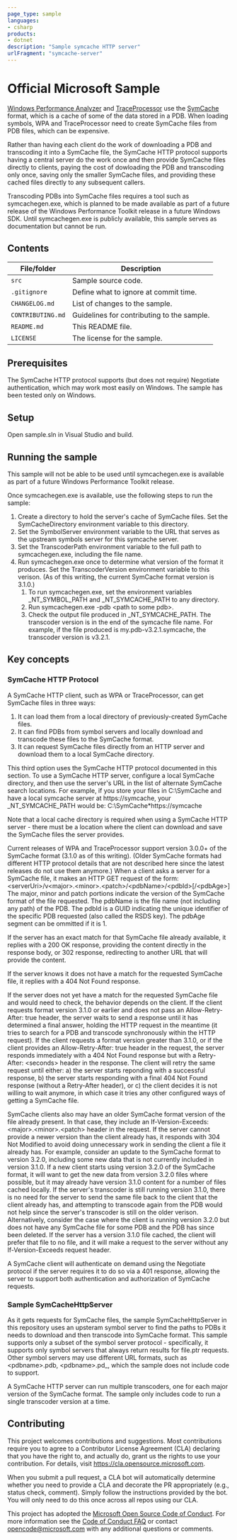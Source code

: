 ```yaml
---
page_type: sample
languages:
- csharp
products:
- dotnet
description: "Sample symcache HTTP server"
urlFragment: "symcache-server"
---
```


# Official Microsoft Sample

[Windows Performance Analyzer](https://docs.microsoft.com/en-us/windows-hardware/test/wpt/windows-performance-analyzer)
and [TraceProcessor](https://aka.ms/traceprocessing) use the
[SymCache](https://docs.microsoft.com/en-us/windows-hardware/test/wpt/loading-symbols#symcache-path) format, which is a
cache of some of the data stored in a PDB. When loading symbols, WPA and TraceProcessor need to create SymCache files
from PDB files, which can be expensive.

Rather than having each client do the work of downloading a PDB and transcoding it into a SymCache file, the SymCache
HTTP protocol supports having a central server do the work once and then provide SymCache files directly to clients,
paying the cost of dowloading the PDB and transcoding only once, saving only the smaller SymCache files, and providing
these cached files directly to any subsequent callers.

Transcoding PDBs into SymCache files requires a tool such as symcachegen.exe, which is planned to be made available as
part of a future release of the Windows Performance Toolkit release in a future Windows SDK. Until symcachegen.exe is
publicly available, this sample serves as documentation but cannot be run.

## Contents

| File/folder       | Description                                |
|-------------------|--------------------------------------------|
| `src`             | Sample source code.                        |
| `.gitignore`      | Define what to ignore at commit time.      |
| `CHANGELOG.md`    | List of changes to the sample.             |
| `CONTRIBUTING.md` | Guidelines for contributing to the sample. |
| `README.md`       | This README file.                          |
| `LICENSE`         | The license for the sample.                |

## Prerequisites

The SymCache HTTP protocol supports (but does not require) Negotiate authentication, which may work most easily on
Windows. The sample has been tested only on Windows.

## Setup

Open sample.sln in Visual Studio and build.

## Running the sample

This sample will not be able to be used until symcachegen.exe is available as part of a future Windows Performance
Toolkit release.

Once symcachegen.exe is available, use the following steps to run the sample:

1. Create a directory to hold the server's cache of SymCache files. Set the SymCacheDirectory environment variable to
   this directory.
2. Set the SymbolServer environment variable to the URL that serves as the upstream symbols server for this symcache
   server.
3. Set the TranscoderPath environment variable to the full path to symcachegen.exe, including the file name.
4. Run symcachegen.exe once to determine what version of the format it produces. Set the TranscoderVersion environment
   variable to this verison. (As of this writing, the current SymCache format version is 3.1.0.)
    1. To run symcachegen.exe, set the environment variables _NT_SYMBOL_PATH and _NT_SYMCACHE_PATH to any directory.
    2. Run symcachegen.exe -pdb \<path to some pdb\>.
    3. Check the output file produced in _NT_SYMCACHE_PATH. The transcoder version is in the end of the symcache file
       name. For example, if the file produced is my.pdb-v3.2.1.symcache, the transcoder version is v3.2.1.

## Key concepts

### SymCache HTTP Protocol

A SymCache HTTP client, such as WPA or TraceProcessor, can get SymCache files in three ways:
1. It can load them from a local directory of previously-created SymCache files.
2. It can find PDBs from symbol servers and locally download and transcode these files to the SymCache format.
3. It can request SymCache files directly from an HTTP server and download them to a local SymCache directory.

This third option uses the SymCache HTTP protocol documented in this section. To use a SymCache HTTP server, configure a
local SymCache directory, and then use the server's URL in the list of alternate SymCache search locations. For example,
if you store your files in C:\SymCache and have a local symcache server at https[]()://symcache, your _NT_SYMCACHE_PATH
would be:
C:\SymCache*https[]()://symcache

Note that a local cache directory is required when using a SymCache HTTP server - there must be a location where the
client can download and save the SymCache files the server provides.

Current releases of WPA and TraceProcessor support version 3.0.0+ of the SymCache format (3.1.0 as of this writing).
(Older SymCache formats had different HTTP protocol details that are not described here since the latest releases do not
use them anymore.) When a client asks a server for a SymCache file, it makes an HTTP GET request of the form:
\<serverUri\>/v\<major\>.\<minor\>.\<patch\>/\<pdbName\>/\<pdbId\>[/\<pdbAge\>]
The major, minor and patch portions indicate the version of the SymCache format of the file requested.
The pdbName is the file name (not including any path) of the PDB.
The pdbId is a GUID indicating the unique identifier of the specific PDB requested (also called the RSDS key).
The pdbAge segment can be ommitted if it is 1.

If the server has an exact match for that SymCache file already available, it replies with a 200 OK response, providing
the content directly in the response body, or 302 response, redirecting to another URL that will provide the content.

If the server knows it does not have a match for the requested SymCache file, it replies with a 404 Not Found response.

If the server does not yet have a match for the requested SymCache file and would need to check, the behavior depends on
the client. If the client requests format version 3.1.0 or earlier and does not pass an Allow-Retry-After: true header,
the server waits to send a response until it has determined a final answer, holding the HTTP request in the meantime (it
tries to search for a PDB and transcode synchronously within the HTTP request). If the client requests a format version
greater than 3.1.0, or if the client provides an Allow-Retry-After: true header in the request, the server responds
immediately with a 404 Not Found response but with a Retry-After: \<seconds\> header in the response. The client will
retry the same request until either: a) the server starts reponding with a successful response, b) the server starts
responding with a final 404 Not Found response (without a Retry-After header), or c) the client decides it is not
willing to wait anymore, in which case it tries any other configured ways of getting a SymCache file.

SymCache clients also may have an older SymCache format version of the file already present. In that case, they include
an If-Version-Exceeds: \<major\>.\<minor\>.\<patch\> header in the request. If the server cannot provide a newer version
than the client already has, it responds with 304 Not Modified to avoid doing unnecessary work in sending the client a
file it already has. For example, consider an update to the SymCache format to version 3.2.0, including some new data
that is not currently included in version 3.1.0. If a new client starts using version 3.2.0 of the SymCache format, it
will want to get the new data from version 3.2.0 files where possible, but it may already have version 3.1.0 content for
a number of files cached locally. If the server's transcoder is still running version 3.1.0, there is no need for the
server to send the same file back to the client that the client already has, and attempting to transcode again from the
PDB would not help since the server's transcoder is still on the older verison. Alternatively, consider the case where
the client is running version 3.2.0 but does not have any SymCache file for some PDB and the PDB has since been deleted.
If the server has a version 3.1.0 file cached, the client will prefer that file to no file, and it will make a request
to the server without any If-Version-Exceeds request header.

A SymCache client will authenticate on demand using the Negotiate protocol if the server requires it to do so via a 401
response, allowing the server to support both authentication and authorization of SymCache requests.

### Sample SymCacheHttpServer

As it gets requests for SymCache files, the sample SymCacheHttpServer in this repository uses an upsteram symbol server
to find the paths to PDBs it needs to download and then transcode into SymCache format. This sample supports only a
subset of the symbol server protocol - specifically, it supports only symbol servers that always return results for
file.ptr requests. Other symbol servers may use different URL formats, such as \<pdbname\>.pdb, \<pdbname\>.pd_, which
the sample does not include code to support.

A SymCache HTTP server can run multiple transcoders, one for each major version of the SymCache format. The sample only
includes code to run a single transcoder version at a time.

## Contributing

This project welcomes contributions and suggestions.  Most contributions require you to agree to a
Contributor License Agreement (CLA) declaring that you have the right to, and actually do, grant us
the rights to use your contribution. For details, visit https://cla.opensource.microsoft.com.

When you submit a pull request, a CLA bot will automatically determine whether you need to provide
a CLA and decorate the PR appropriately (e.g., status check, comment). Simply follow the instructions
provided by the bot. You will only need to do this once across all repos using our CLA.

This project has adopted the [Microsoft Open Source Code of Conduct](https://opensource.microsoft.com/codeofconduct/).
For more information see the [Code of Conduct FAQ](https://opensource.microsoft.com/codeofconduct/faq/) or
contact [opencode@microsoft.com](mailto:opencode@microsoft.com) with any additional questions or comments.
